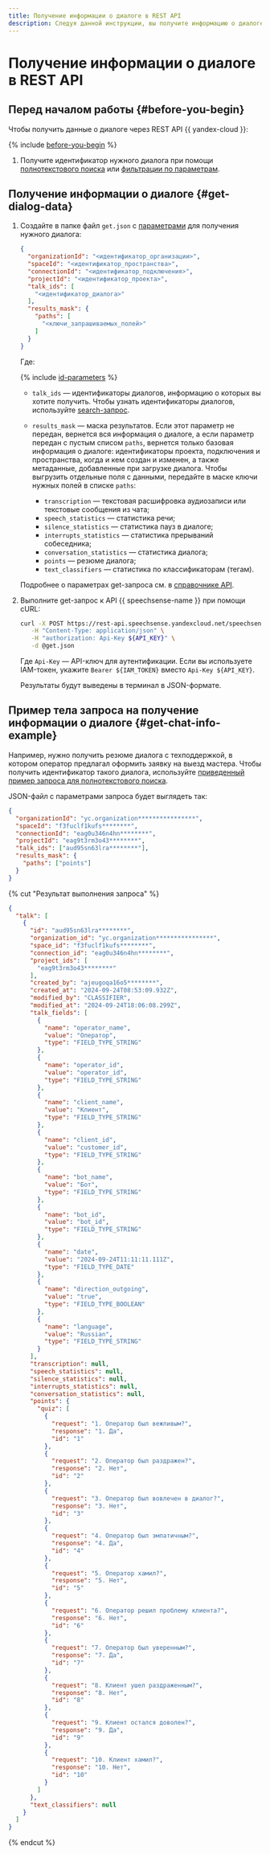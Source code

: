 ```yaml
---
title: Получение информации о диалоге в REST API
description: Следуя данной инструкции, вы получите информацию о диалоге в REST API.
---
```


# Получение информации о диалоге в REST API

## Перед началом работы {#before-you-begin}

Чтобы получить данные о диалоге через REST API {{ yandex-cloud }}: 

{% include [before-you-begin](../../../_includes/speechsense/data/rest-search-before-you-begin.md) %}

1. Получите идентификатор нужного диалога при помощи [полнотекстового поиска](rest-full-text-search.md) или [фильтрации по параметрам](rest-search-filters.md).

## Получение информации о диалоге {#get-dialog-data}

1. Создайте в папке файл `get.json` с [параметрами](#get-query-ref) для получения нужного диалога: 

    ```json
    {
      "organizationId": "<идентификатор_организации>",
      "spaceId": "<идентификатор_пространства>",
      "connectionId": "<идентификатор_подключения>",
      "projectId": "<идентификатор_проекта>",
      "talk_ids": [
        "<идентификатор_диалога>"
      ],
      "results_mask": {
        "paths": [
          "<ключи_запрашиваемых_полей>"
        ]
      }
    }
    ```

    Где: 

    {% include [id-parameters](../../../_includes/speechsense/data/api-id-parameters.md) %}

    * `talk_ids` — идентификаторы диалогов, информацию о которых вы хотите получить. Чтобы узнать идентификаторы диалогов, используйте [search-запрос](#search-query). 
    * `results_mask` — маска результатов. Если этот параметр не передан, вернется вся информация о диалоге, а если параметр передан с пустым списом `paths`, вернется только базовая информация о диалоге: идентификаторы проекта, подключения и пространства, когда и кем создан и изменен, а также метаданные, добавленные при загрузке диалога. Чтобы выгрузить отдельные поля с данными, передайте в маске ключи нужных полей в списке `paths`: 

      * `transcription` — текстовая расшифровка аудиозаписи или текстовые сообщения из чата; 
      * `speech_statistics` — статистика речи; 
      * `silence_statistics` — статистика пауз в диалоге; 
      * `interrupts_statistics` — статистика прерываний собеседника; 
      * `conversation_statistics` — статистика диалога; 
      * `points` — резюме диалога; 
      * `text_classifiers` — статистика по классификаторам (тегам). 

    Подробнее о параметрах get-запроса см. в [справочнике API](../../api-ref/Talk/get.md).  

1. Выполните get-запрос к API {{ speechsense-name }} при помощи cURL: 

    ```bash
    curl -X POST https://rest-api.speechsense.yandexcloud.net/speechsense/v1/talks/get \
       -H "Content-Type: application/json" \
       -H "authorization: Api-Key ${API_KEY}" \
       -d @get.json
    ```

    Где `Api-Key` — API-ключ для аутентификации. Если вы используете IAM-токен, укажите `Bearer ${IAM_TOKEN}` вместо `Api-Key ${API_KEY}`. 

    Результаты будут выведены в терминал в JSON-формате. 

## Пример тела запроса на получение информации о диалоге {#get-chat-info-example}

Например, нужно получить резюме диалога с техподдержкой, в котором оператор предлагал оформить заявку на выезд мастера. Чтобы получить идентификатор такого диалога, используйте [приведенный пример запроса для полнотекстового поиска](#full-text-search-example). 

JSON-файл с параметрами запроса будет выглядеть так: 

```json
{
  "organizationId": "yc.organization****************",
  "spaceId": "f3fuclf1kufs********",
  "connectionId": "eag0u346n4hn********",
  "projectId": "eag9t3rm3o43********",
  "talk_ids": ["aud95sn63lra********"],
  "results_mask": {
    "paths": ["points"]
  }
}
```

{% cut "Результат выполнения запроса" %}

```json
{
  "talk": [
    {
      "id": "aud95sn63lra********",
      "organization_id": "yc.organization****************",
      "space_id": "f3fuclf1kufs********",
      "connection_id": "eag0u346n4hn********",
      "project_ids": [
        "eag9t3rm3o43********"
      ],
      "created_by": "ajeugoqa16o5********",
      "created_at": "2024-09-24T08:53:09.932Z",
      "modified_by": "CLASSIFIER",
      "modified_at": "2024-09-24T18:06:08.299Z",
      "talk_fields": [
        {
          "name": "operator_name",
          "value": "Оператор",
          "type": "FIELD_TYPE_STRING"
        },
        {
          "name": "operator_id",
          "value": "operator_id",
          "type": "FIELD_TYPE_STRING"
        },
        {
          "name": "client_name",
          "value": "Клиент",
          "type": "FIELD_TYPE_STRING"
        },
        {
          "name": "client_id",
          "value": "customer_id",
          "type": "FIELD_TYPE_STRING"
        },
        {
          "name": "bot_name",
          "value": "Бот",
          "type": "FIELD_TYPE_STRING"
        },
        {
          "name": "bot_id",
          "value": "bot_id",
          "type": "FIELD_TYPE_STRING"
        },
        {
          "name": "date",
          "value": "2024-09-24T11:11:11.111Z",
          "type": "FIELD_TYPE_DATE"
        },
        {
          "name": "direction_outgoing",
          "value": "true",
          "type": "FIELD_TYPE_BOOLEAN"
        },
        {
          "name": "language",
          "value": "Russian",
          "type": "FIELD_TYPE_STRING"
        }
      ],
      "transcription": null,
      "speech_statistics": null,
      "silence_statistics": null,
      "interrupts_statistics": null,
      "conversation_statistics": null,
      "points": {
        "quiz": [
          {
            "request": "1. Оператор был вежливым?",
            "response": "1. Да",
            "id": "1"
          },
          {
            "request": "2. Оператор был раздражен?",
            "response": "2. Нет",
            "id": "2"
          },
          {
            "request": "3. Оператор был вовлечен в диалог?",
            "response": "3. Нет",
            "id": "3"
          },
          {
            "request": "4. Оператор был эмпатичным?",
            "response": "4. Да",
            "id": "4"
          },
          {
            "request": "5. Оператор хамил?",
            "response": "5. Нет",
            "id": "5"
          },
          {
            "request": "6. Оператор решил проблему клиента?",
            "response": "6. Нет",
            "id": "6"
          },
          {
            "request": "7. Оператор был уверенным?",
            "response": "7. Да",
            "id": "7"
          },
          {
            "request": "8. Клиент ушел раздраженным?",
            "response": "8. Нет",
            "id": "8"
          },
          {
            "request": "9. Клиент остался доволен?",
            "response": "9. Да",
            "id": "9"
          },
          {
            "request": "10. Клиент хамил?",
            "response": "10. Нет",
            "id": "10"
          }
        ]
      },
      "text_classifiers": null
    }
  ]
}
```

{% endcut %}
